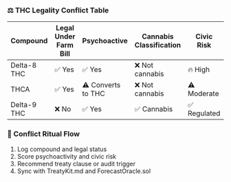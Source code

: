 ### ⚖️ THC Legality Conflict Table
| Compound        | Legal Under Farm Bill | Psychoactive | Cannabis Classification | Civic Risk |
|----------------|------------------------|---------------|---------------------------|-------------|
| Delta-8 THC     | ✅ Yes                 | ✅ Yes         | ❌ Not cannabis            | 🔥 High  
| THCA            | ✅ Yes                 | ⚠️ Converts to THC | ❌ Not cannabis        | ⚠️ Moderate  
| Delta-9 THC     | ❌ No                  | ✅ Yes         | ✅ Cannabis                | ✅ Regulated  

### 🔄 Conflict Ritual Flow
1. Log compound and legal status  
2. Score psychoactivity and civic risk  
3. Recommend treaty clause or audit trigger  
4. Sync with TreatyKit.md and ForecastOracle.sol
